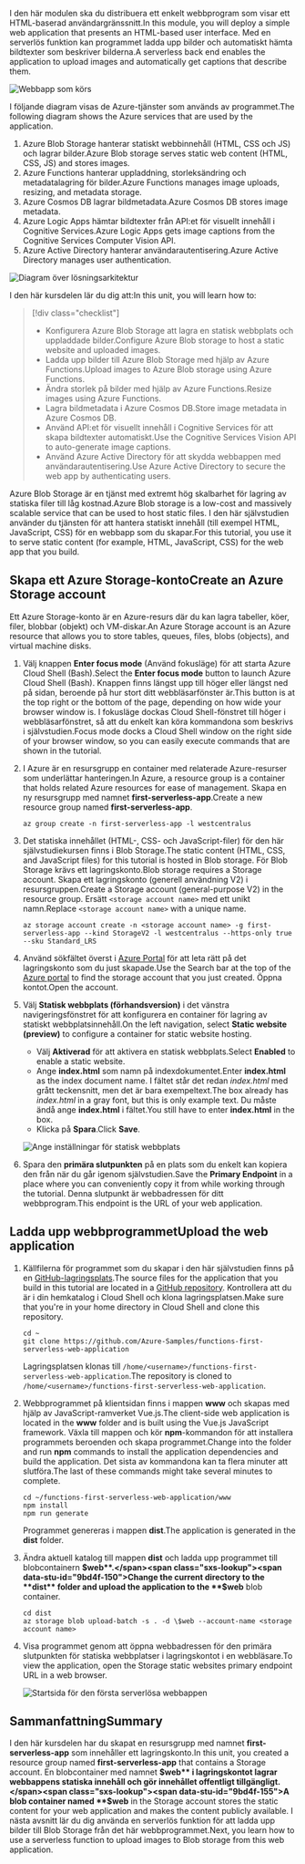 <span data-ttu-id="9bd4f-101">I den här modulen ska du distribuera ett enkelt webbprogram som visar ett HTML-baserad användargränssnitt.</span><span class="sxs-lookup"><span data-stu-id="9bd4f-101">In this module, you will deploy a simple web application that presents an HTML-based user interface.</span></span> <span data-ttu-id="9bd4f-102">Med en serverlös funktion kan programmet ladda upp bilder och automatiskt hämta bildtexter som beskriver bilderna.</span><span class="sxs-lookup"><span data-stu-id="9bd4f-102">A serverless back end enables the application to upload images and automatically get captions that describe them.</span></span>

![Webbapp som körs](../media/0-app-screenshot-finished.png)

<span data-ttu-id="9bd4f-104">I följande diagram visas de Azure-tjänster som används av programmet.</span><span class="sxs-lookup"><span data-stu-id="9bd4f-104">The following diagram shows the Azure services that are used by the application.</span></span>

1. <span data-ttu-id="9bd4f-105">Azure Blob Storage hanterar statiskt webbinnehåll (HTML, CSS och JS) och lagrar bilder.</span><span class="sxs-lookup"><span data-stu-id="9bd4f-105">Azure Blob storage serves static web content (HTML, CSS, JS) and stores images.</span></span>
2. <span data-ttu-id="9bd4f-106">Azure Functions hanterar uppladdning, storleksändring och metadatalagring för bilder.</span><span class="sxs-lookup"><span data-stu-id="9bd4f-106">Azure Functions manages image uploads, resizing, and metadata storage.</span></span>
3. <span data-ttu-id="9bd4f-107">Azure Cosmos DB lagrar bildmetadata.</span><span class="sxs-lookup"><span data-stu-id="9bd4f-107">Azure Cosmos DB stores image metadata.</span></span>
4. <span data-ttu-id="9bd4f-108">Azure Logic Apps hämtar bildtexter från API:et för visuellt innehåll i Cognitive Services.</span><span class="sxs-lookup"><span data-stu-id="9bd4f-108">Azure Logic Apps gets image captions from the Cognitive Services Computer Vision API.</span></span>
5. <span data-ttu-id="9bd4f-109">Azure Active Directory hanterar användarautentisering.</span><span class="sxs-lookup"><span data-stu-id="9bd4f-109">Azure Active Directory manages user authentication.</span></span>

![Diagram över lösningsarkitektur](../media/0-architecture.jpg)

<span data-ttu-id="9bd4f-111">I den här kursdelen lär du dig att:</span><span class="sxs-lookup"><span data-stu-id="9bd4f-111">In this unit, you will learn how to:</span></span>
> [!div class="checklist"]
> * <span data-ttu-id="9bd4f-112">Konfigurera Azure Blob Storage att lagra en statisk webbplats och uppladdade bilder.</span><span class="sxs-lookup"><span data-stu-id="9bd4f-112">Configure Azure Blob storage to host a static website and uploaded images.</span></span>
> * <span data-ttu-id="9bd4f-113">Ladda upp bilder till Azure Blob Storage med hjälp av Azure Functions.</span><span class="sxs-lookup"><span data-stu-id="9bd4f-113">Upload images to Azure Blob storage using Azure Functions.</span></span>
> * <span data-ttu-id="9bd4f-114">Ändra storlek på bilder med hjälp av Azure Functions.</span><span class="sxs-lookup"><span data-stu-id="9bd4f-114">Resize images using Azure Functions.</span></span>
> * <span data-ttu-id="9bd4f-115">Lagra bildmetadata i Azure Cosmos DB.</span><span class="sxs-lookup"><span data-stu-id="9bd4f-115">Store image metadata in Azure Cosmos DB.</span></span>
> * <span data-ttu-id="9bd4f-116">Använd API:et för visuellt innehåll i Cognitive Services för att skapa bildtexter automatiskt.</span><span class="sxs-lookup"><span data-stu-id="9bd4f-116">Use the Cognitive Services Vision API to auto-generate image captions.</span></span>
> * <span data-ttu-id="9bd4f-117">Använd Azure Active Directory för att skydda webbappen med användarautentisering.</span><span class="sxs-lookup"><span data-stu-id="9bd4f-117">Use Azure Active Directory to secure the web app by authenticating users.</span></span>

<span data-ttu-id="9bd4f-118">Azure Blob Storage är en tjänst med extremt hög skalbarhet för lagring av statiska filer till låg kostnad.</span><span class="sxs-lookup"><span data-stu-id="9bd4f-118">Azure Blob storage is a low-cost and massively scalable service that can be used to host static files.</span></span> <span data-ttu-id="9bd4f-119">I den här självstudien använder du tjänsten för att hantera statiskt innehåll (till exempel HTML, JavaScript, CSS) för en webbapp som du skapar.</span><span class="sxs-lookup"><span data-stu-id="9bd4f-119">For this tutorial, you use it to serve static content (for example, HTML, JavaScript, CSS) for the web app that you build.</span></span>

## <a name="create-an-azure-storage-account"></a><span data-ttu-id="9bd4f-120">Skapa ett Azure Storage-konto</span><span class="sxs-lookup"><span data-stu-id="9bd4f-120">Create an Azure Storage account</span></span>

<span data-ttu-id="9bd4f-121">Ett Azure Storage-konto är en Azure-resurs där du kan lagra tabeller, köer, filer, blobbar (objekt) och VM-diskar.</span><span class="sxs-lookup"><span data-stu-id="9bd4f-121">An Azure Storage account is an Azure resource that allows you to store tables, queues, files, blobs (objects), and virtual machine disks.</span></span>

1. <span data-ttu-id="9bd4f-122">Välj knappen **Enter focus mode** (Använd fokusläge) för att starta Azure Cloud Shell (Bash).</span><span class="sxs-lookup"><span data-stu-id="9bd4f-122">Select the **Enter focus mode** button to launch Azure Cloud Shell (Bash).</span></span> <span data-ttu-id="9bd4f-123">Knappen finns längst upp till höger eller längst ned på sidan, beroende på hur stort ditt webbläsarfönster är.</span><span class="sxs-lookup"><span data-stu-id="9bd4f-123">This button is at the top right or the bottom of the page, depending on how wide your browser window is.</span></span> <span data-ttu-id="9bd4f-124">I fokusläge dockas Cloud Shell-fönstret till höger i webbläsarfönstret, så att du enkelt kan köra kommandona som beskrivs i självstudien.</span><span class="sxs-lookup"><span data-stu-id="9bd4f-124">Focus mode docks a Cloud Shell window on the right side of your browser window, so you can easily execute commands that are shown in the tutorial.</span></span>

1. <span data-ttu-id="9bd4f-125">I Azure är en resursgrupp en container med relaterade Azure-resurser som underlättar hanteringen.</span><span class="sxs-lookup"><span data-stu-id="9bd4f-125">In Azure, a resource group is a container that holds related Azure resources for ease of management.</span></span> <span data-ttu-id="9bd4f-126">Skapa en ny resursgrupp med namnet **first-serverless-app**.</span><span class="sxs-lookup"><span data-stu-id="9bd4f-126">Create a new resource group named **first-serverless-app**.</span></span>

    ```azurecli
    az group create -n first-serverless-app -l westcentralus
    ```

1. <span data-ttu-id="9bd4f-127">Det statiska innehållet (HTML-, CSS- och JavaScript-filer) för den här självstudiekursen finns i Blob Storage.</span><span class="sxs-lookup"><span data-stu-id="9bd4f-127">The static content (HTML, CSS, and JavaScript files) for this tutorial is hosted in Blob storage.</span></span> <span data-ttu-id="9bd4f-128">För Blob Storage krävs ett lagringskonto.</span><span class="sxs-lookup"><span data-stu-id="9bd4f-128">Blob storage requires a Storage account.</span></span> <span data-ttu-id="9bd4f-129">Skapa ett lagringskonto (generell användning V2) i resursgruppen.</span><span class="sxs-lookup"><span data-stu-id="9bd4f-129">Create a Storage account (general-purpose V2) in the resource group.</span></span> <span data-ttu-id="9bd4f-130">Ersätt `<storage account name>` med ett unikt namn.</span><span class="sxs-lookup"><span data-stu-id="9bd4f-130">Replace `<storage account name>` with a unique name.</span></span>

    ```azurecli
    az storage account create -n <storage account name> -g first-serverless-app --kind StorageV2 -l westcentralus --https-only true --sku Standard_LRS
    ```
    
1. <span data-ttu-id="9bd4f-131">Använd sökfältet överst i [Azure Portal](https://portal.azure.com) för att leta rätt på det lagringskonto som du just skapade.</span><span class="sxs-lookup"><span data-stu-id="9bd4f-131">Use the Search bar at the top of the [Azure portal](https://portal.azure.com) to find the storage account that you just created.</span></span> <span data-ttu-id="9bd4f-132">Öppna kontot.</span><span class="sxs-lookup"><span data-stu-id="9bd4f-132">Open the account.</span></span>

1. <span data-ttu-id="9bd4f-133">Välj **Statisk webbplats (förhandsversion)** i det vänstra navigeringsfönstret för att konfigurera en container för lagring av statiskt webbplatsinnehåll.</span><span class="sxs-lookup"><span data-stu-id="9bd4f-133">On the left navigation, select **Static website (preview)** to configure a container for static website hosting.</span></span>
    - <span data-ttu-id="9bd4f-134">Välj **Aktiverad** för att aktivera en statisk webbplats.</span><span class="sxs-lookup"><span data-stu-id="9bd4f-134">Select **Enabled** to enable a static website.</span></span>
    - <span data-ttu-id="9bd4f-135">Ange **index.html** som namn på indexdokumentet.</span><span class="sxs-lookup"><span data-stu-id="9bd4f-135">Enter **index.html** as the index document name.</span></span> <span data-ttu-id="9bd4f-136">I fältet står det redan *index.html* med grått teckensnitt, men det är bara exempeltext.</span><span class="sxs-lookup"><span data-stu-id="9bd4f-136">The box already has *index.html* in a gray font, but this is only example text.</span></span> <span data-ttu-id="9bd4f-137">Du måste ändå ange **index.html** i fältet.</span><span class="sxs-lookup"><span data-stu-id="9bd4f-137">You still have to enter **index.html** in the box.</span></span>
    - <span data-ttu-id="9bd4f-138">Klicka på **Spara**.</span><span class="sxs-lookup"><span data-stu-id="9bd4f-138">Click **Save**.</span></span>
    
    ![Ange inställningar för statisk webbplats](../media/1-storage-static-website.png)

1. <span data-ttu-id="9bd4f-140">Spara den **primära slutpunkten** på en plats som du enkelt kan kopiera den från när du går igenom självstudien.</span><span class="sxs-lookup"><span data-stu-id="9bd4f-140">Save the **Primary Endpoint** in a place where you can conveniently copy it from while working through the tutorial.</span></span> <span data-ttu-id="9bd4f-141">Denna slutpunkt är webbadressen för ditt webbprogram.</span><span class="sxs-lookup"><span data-stu-id="9bd4f-141">This endpoint is the URL of your web application.</span></span>

## <a name="upload-the-web-application"></a><span data-ttu-id="9bd4f-142">Ladda upp webbprogrammet</span><span class="sxs-lookup"><span data-stu-id="9bd4f-142">Upload the web application</span></span>

1. <span data-ttu-id="9bd4f-143">Källfilerna för programmet som du skapar i den här självstudien finns på en [GitHub-lagringsplats](https://github.com/Azure-Samples/functions-first-serverless-web-application).</span><span class="sxs-lookup"><span data-stu-id="9bd4f-143">The source files for the application that you build in this tutorial are located in a [GitHub repository](https://github.com/Azure-Samples/functions-first-serverless-web-application).</span></span> <span data-ttu-id="9bd4f-144">Kontrollera att du är i din hemkatalog i Cloud Shell och klona lagringsplatsen.</span><span class="sxs-lookup"><span data-stu-id="9bd4f-144">Make sure that you're in your home directory in Cloud Shell and clone this repository.</span></span>

    ```azurecli
    cd ~
    git clone https://github.com/Azure-Samples/functions-first-serverless-web-application
    ```

    <span data-ttu-id="9bd4f-145">Lagringsplatsen klonas till `/home/<username>/functions-first-serverless-web-application`.</span><span class="sxs-lookup"><span data-stu-id="9bd4f-145">The repository is cloned to `/home/<username>/functions-first-serverless-web-application`.</span></span>

1. <span data-ttu-id="9bd4f-146">Webbprogrammet på klientsidan finns i mappen **www** och skapas med hjälp av JavaScript-ramverket Vue.js.</span><span class="sxs-lookup"><span data-stu-id="9bd4f-146">The client-side web application is located in the **www** folder and is built using the Vue.js JavaScript framework.</span></span> <span data-ttu-id="9bd4f-147">Växla till mappen och kör **npm**-kommandon för att installera programmets beroenden och skapa programmet.</span><span class="sxs-lookup"><span data-stu-id="9bd4f-147">Change into the folder and run **npm** commands to install the application dependencies and build the application.</span></span> <span data-ttu-id="9bd4f-148">Det sista av kommandona kan ta flera minuter att slutföra.</span><span class="sxs-lookup"><span data-stu-id="9bd4f-148">The last of these commands might take several minutes to complete.</span></span>

    ```azurecli
    cd ~/functions-first-serverless-web-application/www
    npm install
    npm run generate
    ```

    <span data-ttu-id="9bd4f-149">Programmet genereras i mappen **dist**.</span><span class="sxs-lookup"><span data-stu-id="9bd4f-149">The application is generated in the **dist** folder.</span></span>

1. <span data-ttu-id="9bd4f-150">Ändra aktuell katalog till mappen **dist** och ladda upp programmet till blobcontainern **$web**.</span><span class="sxs-lookup"><span data-stu-id="9bd4f-150">Change the current directory to the **dist** folder and upload the application to the **$web** blob container.</span></span>

    ```azurecli
    cd dist
    az storage blob upload-batch -s . -d \$web --account-name <storage account name>
    ```

1. <span data-ttu-id="9bd4f-151">Visa programmet genom att öppna webbadressen för den primära slutpunkten för statiska webbplatser i lagringskontot i en webbläsare.</span><span class="sxs-lookup"><span data-stu-id="9bd4f-151">To view the application, open the Storage static websites primary endpoint URL in a web browser.</span></span>

    ![Startsida för den första serverlösa webbappen](../media/1-app-screenshot-new.png)


## <a name="summary"></a><span data-ttu-id="9bd4f-153">Sammanfattning</span><span class="sxs-lookup"><span data-stu-id="9bd4f-153">Summary</span></span>

<span data-ttu-id="9bd4f-154">I den här kursdelen har du skapat en resursgrupp med namnet **first-serverless-app** som innehåller ett lagringskonto.</span><span class="sxs-lookup"><span data-stu-id="9bd4f-154">In this unit, you created a resource group named **first-serverless-app** that contains a Storage account.</span></span> <span data-ttu-id="9bd4f-155">En blobcontainer med namnet **$web** i lagringskontot lagrar webbappens statiska innehåll och gör innehållet offentligt tillgängligt.</span><span class="sxs-lookup"><span data-stu-id="9bd4f-155">A blob container named **$web** in the Storage account stores the static content for your web application and makes the content publicly available.</span></span> <span data-ttu-id="9bd4f-156">I nästa avsnitt lär du dig använda en serverlös funktion för att ladda upp bilder till Blob Storage från det här webbprogrammet.</span><span class="sxs-lookup"><span data-stu-id="9bd4f-156">Next, you learn how to use a serverless function to upload images to Blob storage from this web application.</span></span>